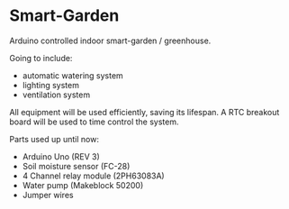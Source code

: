 # Smart-Garden
Arduino controlled indoor smart-garden / greenhouse. 

Going to include:
- automatic watering system
- lighting system
- ventilation system

All equipment will be used efficiently, saving its lifespan.
A RTC breakout board will be used to time control the system.

Parts used up until now:
 - Arduino Uno (REV 3)
 - Soil moisture sensor (FC-28)
 - 4 Channel relay module (2PH63083A)
 - Water pump (Makeblock 50200)
 - Jumper wires

